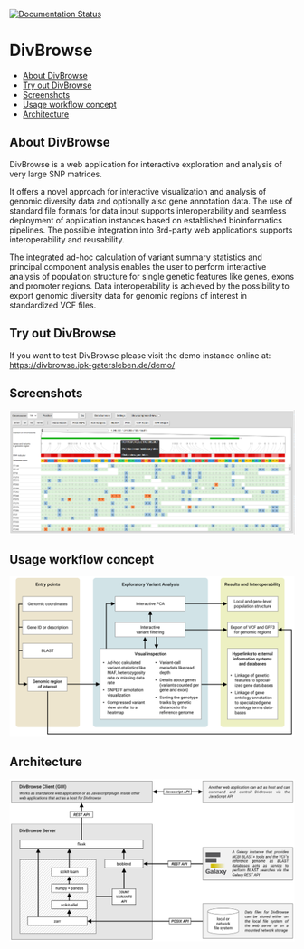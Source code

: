 [![Documentation Status](https://readthedocs.org/projects/divbrowse/badge/?version=latest)](https://divbrowse.readthedocs.io/?badge=latest)

# DivBrowse

  - [About DivBrowse](#about-divbrowse)
  - [Try out DivBrowse](#try-out-divbrowse)
  - [Screenshots](#screenshots)
  - [Usage workflow concept](#usage-workflow-concept)
  - [Architecture](#architecture)


## About DivBrowse

DivBrowse is a web application for interactive exploration and analysis of very large SNP matrices.

It offers a novel approach for interactive visualization and analysis of genomic diversity data and optionally also gene annotation data. The use of standard file formats for data input supports interoperability and seamless deployment of application instances based on established bioinformatics pipelines. The possible integration into 3rd-party web applications supports interoperability and reusability.

The integrated ad-hoc calculation of variant summary statistics and principal component analysis enables the user to perform interactive analysis of population structure for single genetic features like genes, exons and promoter regions. Data interoperability is achieved by the possibility to export genomic diversity data for genomic regions of interest in standardized VCF files.


## Try out DivBrowse

If you want to test DivBrowse please visit the demo instance online at:
https://divbrowse.ipk-gatersleben.de/demo/


## Screenshots

![DivBrowse GUI](https://github.com/IPK-BIT/divbrowse/blob/main/docs/source/images/divbrowse_main_gui_screenshot.png?raw=true)


## Usage workflow concept

![Usage workflow concept](https://github.com/IPK-BIT/divbrowse/blob/main/docs/source/images/paper_figures_usage_concept.png?raw=true)


## Architecture

![Architecture](https://github.com/IPK-BIT/divbrowse/blob/main/docs/source/images/paper_figures_general_architecture.png?raw=true)